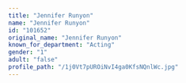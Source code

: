 ```yaml
---
title: "Jennifer Runyon"
name: "Jennifer Runyon"
id: "101652"
original_name: "Jennifer Runyon"
known_for_department: "Acting"
gender: "1"
adult: "false"
profile_path: "/1j0Vt7pUROiNvI4ga0KfsNQnlWc.jpg"
---
```

